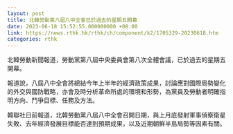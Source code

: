 ```yaml
---
layout: post
title: 北韓勞動黨八屆八中全會已於過去的星期五開幕
date: 2023-06-18 15:52:55.000000000 +08:00
link: https://news.rthk.hk/rthk/ch/component/k2/1705329-20230618.htm
categories: rthk
---
```


北韓勞動新聞報道，勞動黨第八屆中央委員會第八次全體會議，已於過去的星期五開幕。

報道說，八屆八中全會將總結今年上半年的經濟政策成果，討論應對國際局勢變化的外交與國防戰略，亦會及時分析革命所處的環境和形勢，為黨員及勞動者明確指明方向、鬥爭目標、任務及方法。

韓聯社日前報道，北韓勞動黨八屆八中全會召開日期，與上月底發射軍事偵察衛星失敗、去年經濟發展目標能否達到預期成果，以及近期朝鮮半島局勢等因素有關。
